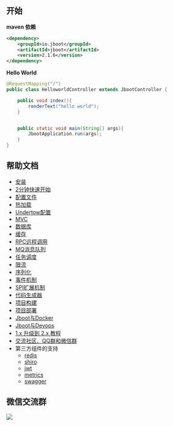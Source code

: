 

## 开始

**maven 依赖**

```xml
<dependency>
    <groupId>io.jboot</groupId>
    <artifactId>jboot</artifactId>
    <version>2.1.6</version>
</dependency>
```

**Hello World**

```java
@RequestMapping("/")
public class HelloworldController extends JbootController {

    public void index(){
        renderText("hello world");
    }


    public static void main(String[] args){
        JbootApplication.run(args);
    }
}
```


## 帮助文档

- [安装](./doc/docs/install.md)
- [2分钟快速开始](./doc/docs/quickstart.md)
- [配置文件](./doc/docs/config.md)
- [热加载](./doc/docs/hotload.md)
- [Undertow配置](./doc/docs/undertow.md)
- [MVC](./doc/docs/mvc.md)
- [数据库](./doc/docs/db.md)
- [缓存](./doc/docs/cache.md)
- [RPC远程调用](./doc/docs/rpc.md)
- [MQ消息队列](./doc/docs/mq.md)
- [任务调度](./doc/docs/schedule.md)
- [限流](./doc/docs/limit.md)
- [序列化](./doc/docs/serialize.md)
- [事件机制](./doc/docs/event.md)
- [SPI扩展机制](./doc/docs/spi.md)
- [代码生成器](./doc/docs/codegen.md)
- [项目构建](./doc/docs/build.md)
- [项目部署](./doc/docs/deploy.md)
- [Jboot与Docker](./doc/docs/docker.md)
- [Jboot与Devops](./doc/docs/devops.md)
- [1.x 升级到 2.x 教程](./doc/docs/upgrade.md)
- [交流社区、QQ群和微信群](./doc/docs/communication.md)
- 第三方组件的支持
  - [redis](./doc/docs/redis.md)
  - [shiro](./doc/docs/shiro.md)
  - [jwt](./doc/docs/jwt.md)
  - [metrics]()
  - [swagger]()


## 微信交流群

![](./doc/docs/imgs/jboot-wechat-group.png)

